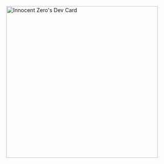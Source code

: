<a href="https://app.daily.dev/HX"><img src="https://api.daily.dev/devcards/f6bff12f87884a059333d4e8185e07e7.png?r=e4f" width="400" alt="Innocent Zero's Dev Card"/></a>
